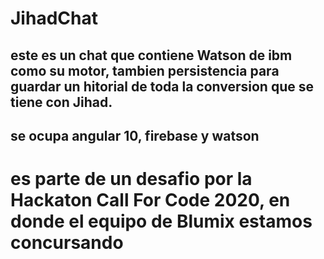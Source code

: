 # JihadChat

## este es un chat que contiene Watson de ibm como su motor, tambien persistencia  para guardar un hitorial de toda la conversion que se tiene con Jihad.
## se ocupa angular 10, firebase y watson

# es parte de un desafio por la Hackaton Call For Code 2020, en donde el equipo de Blumix estamos concursando
